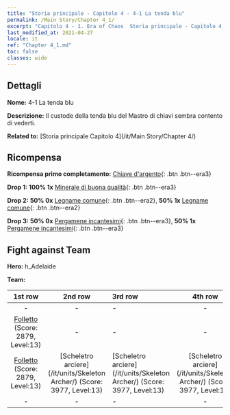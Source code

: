 ```yaml
---
title: "Storia principale - Capitolo 4 - 4-1 La tenda blu"
permalink: /Main Story/Chapter 4_1/
excerpt: "Capitolo 4 - 1. Era of Chaos  Storia principale - Capitolo 4_1. 4-1 La tenda blu"
last_modified_at: 2021-04-27
locale: it
ref: "Chapter 4_1.md"
toc: false
classes: wide
---
```


## Dettagli

 **Nome:** 4-1 La tenda blu

 **Descrizione:** Il custode della tenda blu del Mastro di chiavi sembra contento di vederti.

 **Related to:** [Storia principale Capitolo 4](/it/Main Story/Chapter 4/)

## Ricompensa

 **Ricompensa primo completamento:** [Chiave d'argento](/ItemsIT/con_693/){: .btn .btn--era3}

 **Drop 1:** **100% 1x** [Minerale di buona qualità](/ItemsIT/mat_12/){: .btn .btn--era3}

 **Drop 2:** **50% 0x** [Legname comune](/ItemsIT/mat_7/){: .btn .btn--era2}, **50% 1x** [Legname comune](/ItemsIT/mat_7/){: .btn .btn--era2}

 **Drop 3:** **50% 0x** [Pergamene incantesimi](/ItemsIT/con_694/){: .btn .btn--era3}, **50% 1x** [Pergamene incantesimi](/ItemsIT/con_694/){: .btn .btn--era3}


## Fight against Team
 **Hero:** h_Adelaide

 **Team:**


  | 1st row | 2nd row | 3rd row | 4th row |
  |:----:|:----:|:----|:----:|
  | - | - | - | - |
  | [Folletto](/it/units/Imp/) (Score: 2879, Level:13)  | - | - | - |
  | [Folletto](/it/units/Imp/) (Score: 2879, Level:13)  | [Scheletro arciere](/it/units/Skeleton Archer/) (Score: 3977, Level:13)  | [Scheletro arciere](/it/units/Skeleton Archer/) (Score: 3977, Level:13)  | [Scheletro arciere](/it/units/Skeleton Archer/) (Score: 3977, Level:13)  |
  | - | - | - | - |


